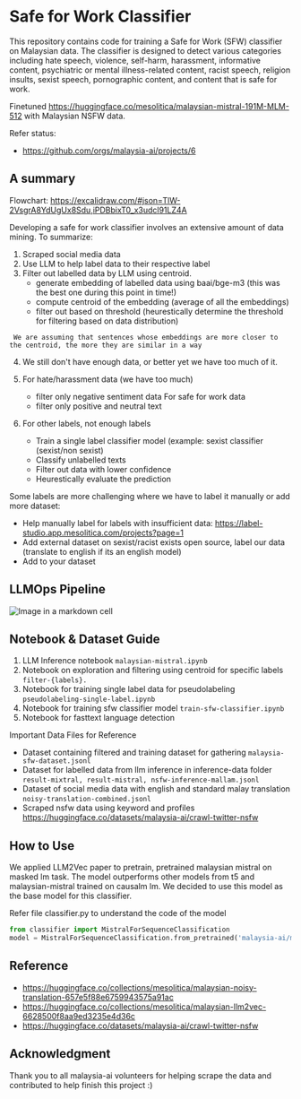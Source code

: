 # Safe for Work Classifier

This repository contains code for training a Safe for Work (SFW) classifier on Malaysian data. The classifier is designed to detect various categories including hate speech, violence, self-harm, harassment, informative content, psychiatric or mental illness-related content, racist speech, religion insults, sexist speech, pornographic content, and content that is safe for work.


Finetuned https://huggingface.co/mesolitica/malaysian-mistral-191M-MLM-512 with Malaysian NSFW data.

Refer status:
- https://github.com/orgs/malaysia-ai/projects/6


## A summary

Flowchart: https://excalidraw.com/#json=TlW-2VsgrA8YdUgUx8Sdu,iPDBbixT0_x3udcl91LZ4A

Developing a safe for work classifier involves an extensive amount of data mining. To summarize:

1. Scraped social media data
2. Use LLM to help label data to their respective label 
3. Filter out labelled data by LLM using centroid.
    - generate embedding of labelled data using baai/bge-m3 (this was the best one during this point in time!) 
    - compute centroid of the embedding (average of all the embeddings)
    - filter out based on threshold (heurestically determine the threshold for filtering based on data distribution)

``` We are assuming that sentences whose embeddings are more closer to the centroid, the more they are similar in a way```

4. We still don't have enough data, or better yet we have too much of it.

5. For hate/harassment data (we have too much)
    - filter only negative sentiment data 
   For safe for work data
    - filter only positive and neutral text 

6. For other labels, not enough labels
    - Train a single label classifier model (example: sexist classifier (sexist/non sexist)
    - Classify unlabelled texts
    - Filter out data with lower confidence
    - Heurestically evaluate the prediction
    
  Some labels are more challenging where we have to label it manually or add more dataset:
  
  - Help manually label for labels with insufficient data: https://label-studio.app.mesolitica.com/projects?page=1
  - Add external dataset on sexist/racist exists open source, label our data (translate to english if its an english model)
  - Add to your dataset
  

## LLMOps Pipeline

![Image in a markdown cell](https://github.com/mesolitica/malaysian-llmops/raw/main/e2e.png)


## Notebook & Dataset Guide

1. LLM Inference notebook `malaysian-mistral.ipynb`
2. Notebook on exploration and filtering using centroid for specific labels `filter-{labels}.`
3. Notebook for training single label data for pseudolabeling `pseudolabeling-single-label.ipynb`
4. Notebook for training sfw classifier model `train-sfw-classifier.ipynb`
5. Notebook for fasttext language detection

Important Data Files for Reference

- Dataset containing filtered and training dataset for gathering `malaysia-sfw-dataset.jsonl` 
- Dataset for labelled data from llm inference in inference-data folder `result-mixtral, result-mistral, nsfw-inference-mallam.jsonl` 
- Dataset of social media data with english and standard malay translation `noisy-translation-combined.jsonl`
- Scraped nsfw data using keyword and profiles https://huggingface.co/datasets/malaysia-ai/crawl-twitter-nsfw

## How to Use

We applied LLM2Vec paper to pretrain, pretrained malaysian mistral on masked lm task. The model outperforms other models from t5 and malaysian-mistral trained on causalm lm. We decided to use this model as the base model for this classifier.

Refer file classifier.py to understand the code of the model

```python
from classifier import MistralForSequenceClassification
model = MistralForSequenceClassification.from_pretrained('malaysia-ai/malaysian-sfw-classifier')

```

## Reference

- https://huggingface.co/collections/mesolitica/malaysian-noisy-translation-657e5f88e6759943575a91ac
- https://huggingface.co/collections/mesolitica/malaysian-llm2vec-6628500f8aa9ed3235e4d36c
- https://huggingface.co/datasets/malaysia-ai/crawl-twitter-nsfw

## Acknowledgment

Thank you to all malaysia-ai volunteers for helping scrape the data and contributed to help finish this project :)




